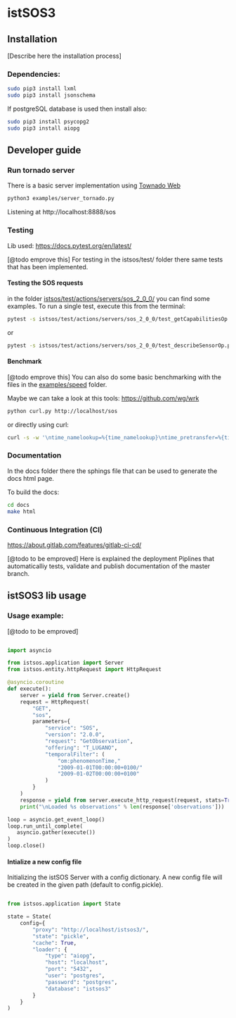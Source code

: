 # istSOS3

## Installation

[Describe here the installation process]

### Dependencies:

```bash
sudo pip3 install lxml
sudo pip3 install jsonschema
```

If postgreSQL database is used then install also:

```bash
sudo pip3 install psycopg2
sudo pip3 install aiopg
```

## Developer guide

### Run tornado server

There is a basic server implementation using [Townado Web](http://www.tornadoweb.org)

```bash
python3 examples/server_tornado.py
```
Listening at http://localhost:8888/sos

### Testing

Lib used: https://docs.pytest.org/en/latest/

[@todo emprove this]
For testing in the istsos/test/ folder there same tests that has been
implemented.

#### Testing the SOS requests

in the folder [istsos/test/actions/servers/sos_2_0_0/](istsos/test/actions/servers/sos_2_0_0/)
you can find some examples. To run a single test, execute this from the
terminal:

```bash
pytest -s istsos/test/actions/servers/sos_2_0_0/test_getCapabilitiesOp.py
```

or

```bash
pytest -s istsos/test/actions/servers/sos_2_0_0/test_describeSensorOp.py
```

#### Benchmark

[@todo emprove this]
You can also do some basic benchmarking with the files in the [examples/speed](examples/speed) folder.

Maybe we can take a look at this tools: https://github.com/wg/wrk


```bash
python curl.py http://localhost/sos
```

or directly using curl:

```bash
curl -s -w '\ntime_namelookup=%{time_namelookup}\ntime_pretransfer=%{time_pretransfer}\ntime_starttransfer=%{time_starttransfer}\ntime_total=%{time_total}\n\n' -o /dev/null "http://the.request?to=test"
```

### Documentation

In the docs folder there the sphings file that can be used to generate the
docs html page.

To build the docs:

```bash
cd docs
make html
```

### Continuous Integration (CI)

https://about.gitlab.com/features/gitlab-ci-cd/

[@todo to be emproved]
Here is explained the deployment Piplines that automaticalliy tests, validate and publish documentation of the master branch.


## istSOS3 lib usage

### Usage example:

[@todo to be emproved]

```python

import asyncio

from istsos.application import Server
from istsos.entity.httpRequest import HttpRequest

@asyncio.coroutine
def execute():
    server = yield from Server.create()
    request = HttpRequest(
        "GET",
        "sos",
        parameters={
            "service": "SOS",
            "version": "2.0.0",
            "request": "GetObservation",
            "offering": "T_LUGANO",
            "temporalFilter": (
                "om:phenomenonTime,"
                "2009-01-01T00:00:00+0100/"
                "2009-01-02T00:00:00+0100"
            )
        }
    )
    response = yield from server.execute_http_request(request, stats=True)
    print("\nLoaded %s observations" % len(response['observations']))

loop = asyncio.get_event_loop()
loop.run_until_complete(
   asyncio.gather(execute())
)
loop.close()

```

#### Intialize a new config file

Initializing the istSOS Server with a config dictionary. A new config file will be created in the given path (default to config.pickle).

```python

from istsos.application import State

state = State(
    config={
        "proxy": "http://localhost/istsos3/",
        "state": "pickle",
        "cache": True,
        "loader": {
            "type": "aiopg",
            "host": "localhost",
            "port": "5432",
            "user": "postgres",
            "password": "postgres",
            "database": "istsos3"
        }
    }
)

```
